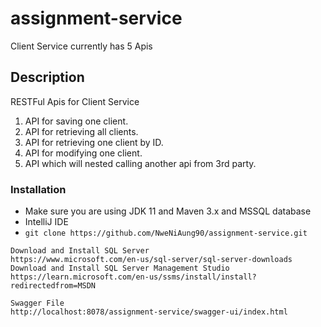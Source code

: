 # assignment-service
Client Service currently has 5 Apis


## Description
RESTFul Apis for Client Service
1. API for saving one client.
2. API for retrieving all clients.
3. API for retrieving one client by ID.
4. API for modifying one client.
5. API which will nested calling another api from 3rd party.

### Installation ###
* Make sure you are using JDK 11 and Maven 3.x and MSSQL database
* IntelliJ IDE
* `git clone https://github.com/NweNiAung90/assignment-service.git`

```
Download and Install SQL Server
https://www.microsoft.com/en-us/sql-server/sql-server-downloads
Download and Install SQL Server Management Studio
https://learn.microsoft.com/en-us/ssms/install/install?redirectedfrom=MSDN

Swagger File
http://localhost:8078/assignment-service/swagger-ui/index.html